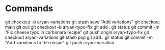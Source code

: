 # Commands

git checkout -b aryan-variations
git stash save "Add variations"
git checkout main
git pull
git checkout -b aryan-typo-fix
git add .
git status
git commit -m "Fix cheese typo in carbonara recipe"
git push origin aryan-typo-fix
git checkout aryan-variations
git stash pop
git add .
git status
git commit -m "Add variations to the recipe"
git push aryan-variation